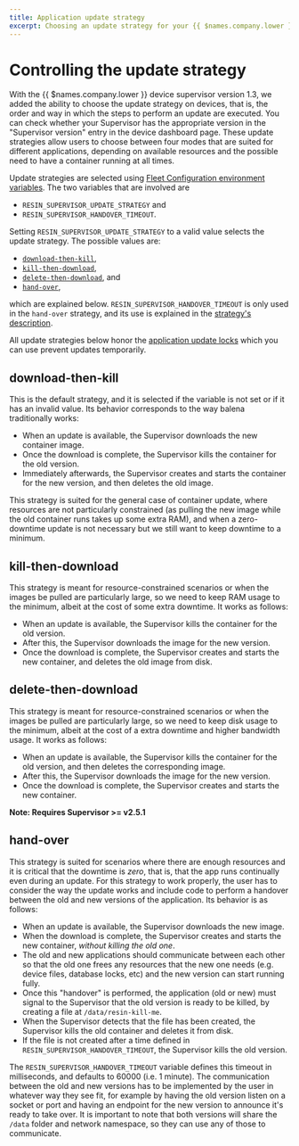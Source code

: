 ```yaml
---
title: Application update strategy
excerpt: Choosing an update strategy for your {{ $names.company.lower }} devices
---
```


# Controlling the update strategy

With the {{ $names.company.lower }} device supervisor version 1.3, we added the ability to choose the update strategy on devices, that is, the order and way in which the steps to perform an update are executed. You can check whether your Supervisor has the appropriate version in the "Supervisor version" entry in the device dashboard page.
These update strategies allow users to choose between four modes that are suited for different applications, depending on available resources and the possible need to have a container running at all times.

Update strategies are selected using [Fleet Configuration environment variables](/learn/manage/configuration/). The two variables that are involved are

* `RESIN_SUPERVISOR_UPDATE_STRATEGY` and
* `RESIN_SUPERVISOR_HANDOVER_TIMEOUT`.

Setting `RESIN_SUPERVISOR_UPDATE_STRATEGY` to a valid value selects the update strategy. The possible values are:

* [`download-then-kill`](#download-then-kill),
* [`kill-then-download`](#kill-then-download),
* [`delete-then-download`](#delete-then-download), and
* [`hand-over`](#hand-over),

which are explained below. `RESIN_SUPERVISOR_HANDOVER_TIMEOUT` is only used in the  `hand-over` strategy, and its use is explained in the [strategy's description](#hand-over).

All update strategies below honor the [application update locks](/learn/deploy/release-strategy/update-locking/) which you can use prevent updates temporarily.

## download-then-kill

This is the default strategy, and it is selected if the variable is not set or if it has an invalid value. Its behavior corresponds to the way balena traditionally works:

* When an update is available, the Supervisor downloads the new container image.
* Once the download is complete, the Supervisor kills the container for the old version.
* Immediately afterwards, the Supervisor creates and starts the container for the new version, and then deletes the old image.

This strategy is suited for the general case of container update, where resources are not particularly constrained (as pulling the new image while the old container runs takes up some extra RAM), and when a zero-downtime update is not necessary but we still want to keep downtime to a minimum.

## kill-then-download

This strategy is meant for resource-constrained scenarios or when the images be pulled are particularly large, so we need to keep RAM usage to the minimum, albeit at the cost of some extra downtime.
It works as follows:

* When an update is available, the Supervisor kills the container for the old version.
* After this, the Supervisor downloads the image for the new version.
* Once the download is complete, the Supervisor creates and starts the new container, and deletes the old image from disk.

## delete-then-download

This strategy is meant for resource-constrained scenarios or when the images be pulled are particularly large, so we need to keep disk usage to the minimum, albeit at the cost of a extra downtime and higher bandwidth usage.
It works as follows:

* When an update is available, the Supervisor kills the container for the old version, and then deletes the corresponding image.
* After this, the Supervisor downloads the image for the new version.
* Once the download is complete, the Supervisor creates and starts the new container.

**Note: Requires Supervisor >= v2.5.1**

## hand-over

This strategy is suited for scenarios where there are enough resources and it is critical that the downtime is *zero*, that is, that the app runs continually even during an update.
For this strategy to work properly, the user has to consider the way the update works and include code to perform a handover between the old and new versions of the application.
Its behavior is as follows:

* When an update is available, the Supervisor downloads the new image.
* When the download is complete, the Supervisor creates and starts the new container, *without killing the old one*.
* The old and new applications should communicate between each other so that the old one frees any resources that the new one needs (e.g. device files, database locks, etc) and the new version can start running fully.
* Once this "handover" is performed, the application (old or new) must signal to the Supervisor that the old version is ready to be killed, by creating a file at `/data/resin-kill-me`.
* When the Supervisor detects that the file has been created, the Supervisor kills the old container and deletes it from disk.
* If the file is not created after a time defined in `RESIN_SUPERVISOR_HANDOVER_TIMEOUT`, the Supervisor kills the old version.

The `RESIN_SUPERVISOR_HANDOVER_TIMEOUT` variable defines this timeout in milliseconds, and defaults to 60000 (i.e. 1 minute).
The communication between the old and new versions has to be implemented by the user in whatever way they see fit, for example by having the old version listen on a socket or port and having an endpoint for the new version to announce it's ready to take over. It is important to note that both versions will share the `/data` folder and network namespace, so they can use any of those to communicate.
